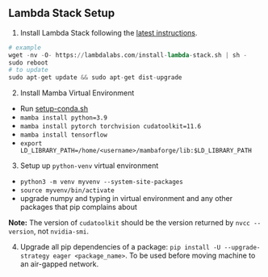 ## Lambda Stack Setup

1. Install Lambda Stack following the [latest instructions](https://lambdalabs.com/lambda-stack-deep-learning-software).
```python
# example
wget -nv -O- https://lambdalabs.com/install-lambda-stack.sh | sh -
sudo reboot
# to update
sudo apt-get update && sudo apt-get dist-upgrade
```

2. Install Mamba Virtual Environment
  - Run [setup-conda.sh](https://github.com/amaiya/devsetup/blob/main/setup-conda.sh)
  - `mamba install python=3.9`
  - `mamba install pytorch torchvision cudatoolkit=11.6`
  - `mamba install tensorflow`
  - `export LD_LIBRARY_PATH=/home/<username>/mambaforge/lib:$LD_LIBRARY_PATH`

3. Setup up `python-venv` virtual environment
  - `python3 -m venv myvenv --system-site-packages`
  - `source myvenv/bin/activate`
  - upgrade numpy and typing in virtual environment and any other packages that pip complains about

**Note:** The version of `cudatoolkit` should be the version returned by `nvcc --version`, not `nvidia-smi`.

4. Upgrade all pip dependencies of a package: `pip install -U --upgrade-strategy eager <package_name>`. To be used before moving machine to an air-gapped network.

